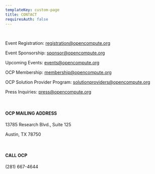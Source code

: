 ```yaml
---
templateKey: custom-page
title: CONTACT
requiresAuth: false
---
```

<br>

Event Registration: [registration@opencompute.org](<>)

Event Sponsorship: [sponsor@opencompute.org](<>)

Upcoming Events: [events@opencompute.org](<>)

OCP Membership: [membership@opencompute.org](<>)

OCP Solution Provider Program: [solutionproviders@opencompute.org](<>)

Press Inquiries: [press@opencompute.org](<>)



<br>

#### **OCP MAILING ADDRESS**

13785 Research Blvd., Suite 125

Austin, TX 78750

<br>

#### CALL OCP

(281) 667-4644